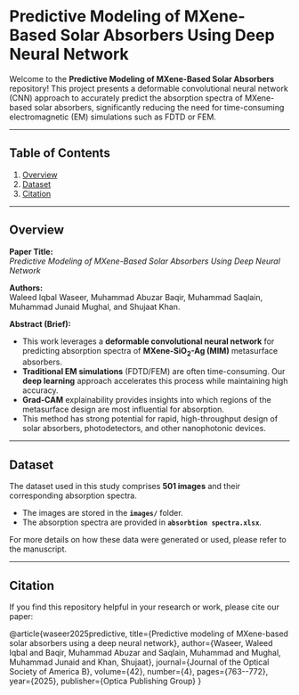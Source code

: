 # Predictive Modeling of MXene-Based Solar Absorbers Using Deep Neural Network

Welcome to the **Predictive Modeling of MXene-Based Solar Absorbers** repository! This project presents a deformable convolutional neural network (CNN) approach to accurately predict the absorption spectra of MXene-based solar absorbers, significantly reducing the need for time-consuming electromagnetic (EM) simulations such as FDTD or FEM.

---

## Table of Contents
1. [Overview](#overview)
2. [Dataset](#Dataset)
3. [Citation](#citation)


---

## Overview

**Paper Title:**  
*Predictive Modeling of MXene-Based Solar Absorbers Using Deep Neural Network*

**Authors:**  
Waleed Iqbal Waseer, Muhammad Abuzar Baqir, Muhammad Saqlain, Muhammad Junaid Mughal, and Shujaat Khan.

**Abstract (Brief):**  
- This work leverages a **deformable convolutional neural network** for predicting absorption spectra of **MXene-SiO<sub>2</sub>-Ag (MIM)** metasurface absorbers.  
- **Traditional EM simulations** (FDTD/FEM) are often time-consuming. Our **deep learning** approach accelerates this process while maintaining high accuracy.  
- **Grad-CAM** explainability provides insights into which regions of the metasurface design are most influential for absorption.  
- This method has strong potential for rapid, high-throughput design of solar absorbers, photodetectors, and other nanophotonic devices.

---

## Dataset

The dataset used in this study comprises **501 images** and their corresponding absorption spectra.  
- The images are stored in the **`images/`** folder.  
- The absorption spectra are provided in **`absorbtion spectra.xlsx`**.  

For more details on how these data were generated or used, please refer to the manuscript.

---

## Citation
If you find this repository helpful in your research or work, please cite our paper:

@article{waseer2025predictive,
  title={Predictive modeling of MXene-based solar absorbers using a deep neural network},
  author={Waseer, Waleed Iqbal and Baqir, Muhammad Abuzar and Saqlain, Muhammad and Mughal, Muhammad Junaid and Khan, Shujaat},
  journal={Journal of the Optical Society of America B},
  volume={42},
  number={4},
  pages={763--772},
  year={2025},
  publisher={Optica Publishing Group}
}
